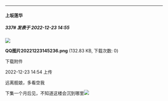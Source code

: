 

*****

####  上坂莲华  
##### 337#       发表于 2022-12-23 14:55

<img src="https://img.saraba1st.com/forum/202212/23/145405xgw0635swssvems6.png" referrerpolicy="no-referrer">

<strong>QQ图片20221223145236.png</strong> (132.83 KB, 下载次数: 0)

下载附件

2022-12-23 14:54 上传

远离舰娘，多看空我

下集一个月后见，不知道这楼会沉到哪里<img src="https://static.saraba1st.com/image/smiley/face2017/047.png" referrerpolicy="no-referrer">

